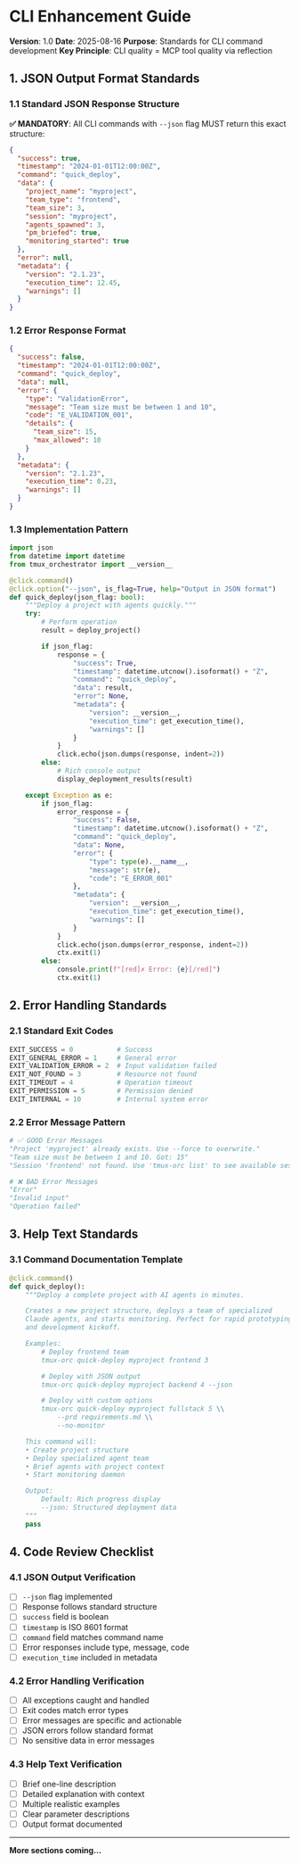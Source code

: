 # CLI Enhancement Guide

**Version**: 1.0
**Date**: 2025-08-16
**Purpose**: Standards for CLI command development
**Key Principle**: CLI quality = MCP tool quality via reflection

## 1. JSON Output Format Standards

### 1.1 Standard JSON Response Structure

**✅ MANDATORY**: All CLI commands with `--json` flag MUST return this exact structure:

```json
{
  "success": true,
  "timestamp": "2024-01-01T12:00:00Z",
  "command": "quick_deploy",
  "data": {
    "project_name": "myproject",
    "team_type": "frontend",
    "team_size": 3,
    "session": "myproject",
    "agents_spawned": 3,
    "pm_briefed": true,
    "monitoring_started": true
  },
  "error": null,
  "metadata": {
    "version": "2.1.23",
    "execution_time": 12.45,
    "warnings": []
  }
}
```

### 1.2 Error Response Format

```json
{
  "success": false,
  "timestamp": "2024-01-01T12:00:00Z",
  "command": "quick_deploy",
  "data": null,
  "error": {
    "type": "ValidationError",
    "message": "Team size must be between 1 and 10",
    "code": "E_VALIDATION_001",
    "details": {
      "team_size": 15,
      "max_allowed": 10
    }
  },
  "metadata": {
    "version": "2.1.23",
    "execution_time": 0.23,
    "warnings": []
  }
}
```

### 1.3 Implementation Pattern

```python
import json
from datetime import datetime
from tmux_orchestrator import __version__

@click.command()
@click.option("--json", is_flag=True, help="Output in JSON format")
def quick_deploy(json_flag: bool):
    """Deploy a project with agents quickly."""
    try:
        # Perform operation
        result = deploy_project()

        if json_flag:
            response = {
                "success": True,
                "timestamp": datetime.utcnow().isoformat() + "Z",
                "command": "quick_deploy",
                "data": result,
                "error": None,
                "metadata": {
                    "version": __version__,
                    "execution_time": get_execution_time(),
                    "warnings": []
                }
            }
            click.echo(json.dumps(response, indent=2))
        else:
            # Rich console output
            display_deployment_results(result)

    except Exception as e:
        if json_flag:
            error_response = {
                "success": False,
                "timestamp": datetime.utcnow().isoformat() + "Z",
                "command": "quick_deploy",
                "data": None,
                "error": {
                    "type": type(e).__name__,
                    "message": str(e),
                    "code": "E_ERROR_001"
                },
                "metadata": {
                    "version": __version__,
                    "execution_time": get_execution_time(),
                    "warnings": []
                }
            }
            click.echo(json.dumps(error_response, indent=2))
            ctx.exit(1)
        else:
            console.print(f"[red]✗ Error: {e}[/red]")
            ctx.exit(1)
```

## 2. Error Handling Standards

### 2.1 Standard Exit Codes

```python
EXIT_SUCCESS = 0           # Success
EXIT_GENERAL_ERROR = 1     # General error
EXIT_VALIDATION_ERROR = 2  # Input validation failed
EXIT_NOT_FOUND = 3         # Resource not found
EXIT_TIMEOUT = 4           # Operation timeout
EXIT_PERMISSION = 5        # Permission denied
EXIT_INTERNAL = 10         # Internal system error
```

### 2.2 Error Message Pattern

```python
# ✅ GOOD Error Messages
"Project 'myproject' already exists. Use --force to overwrite."
"Team size must be between 1 and 10. Got: 15"
"Session 'frontend' not found. Use 'tmux-orc list' to see available sessions."

# ❌ BAD Error Messages
"Error"
"Invalid input"
"Operation failed"
```

## 3. Help Text Standards

### 3.1 Command Documentation Template

```python
@click.command()
def quick_deploy():
    """Deploy a complete project with AI agents in minutes.

    Creates a new project structure, deploys a team of specialized
    Claude agents, and starts monitoring. Perfect for rapid prototyping
    and development kickoff.

    Examples:
        # Deploy frontend team
        tmux-orc quick-deploy myproject frontend 3

        # Deploy with JSON output
        tmux-orc quick-deploy myproject backend 4 --json

        # Deploy with custom options
        tmux-orc quick-deploy myproject fullstack 5 \\
            --prd requirements.md \\
            --no-monitor

    This command will:
    • Create project structure
    • Deploy specialized agent team
    • Brief agents with project context
    • Start monitoring daemon

    Output:
        Default: Rich progress display
        --json: Structured deployment data
    """
    pass
```

## 4. Code Review Checklist

### 4.1 JSON Output Verification

- [ ] `--json` flag implemented
- [ ] Response follows standard structure
- [ ] `success` field is boolean
- [ ] `timestamp` is ISO 8601 format
- [ ] `command` field matches command name
- [ ] Error responses include type, message, code
- [ ] `execution_time` included in metadata

### 4.2 Error Handling Verification

- [ ] All exceptions caught and handled
- [ ] Exit codes match error types
- [ ] Error messages are specific and actionable
- [ ] JSON errors follow standard format
- [ ] No sensitive data in error messages

### 4.3 Help Text Verification

- [ ] Brief one-line description
- [ ] Detailed explanation with context
- [ ] Multiple realistic examples
- [ ] Clear parameter descriptions
- [ ] Output format documented

---

**More sections coming...**
